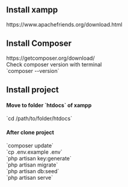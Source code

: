 <h2>Install xampp</h2>
https://www.apachefriends.org/download.html <br>

<h2>Install Composer</h2>
https://getcomposer.org/download/ <br>
Check composer version with terminal <br>
`composer --version`

<h2>Install project</h2>
<h4>Move to folder `htdocs` of xampp</h4>
`cd /path/to/folder/htdocs` <br>

<h4>After clone project </h4>
`composer update` <br>
`cp .env.example .env` <br>
`php artisan key:generate` <br>
`php artisan migrate` <br>
`php artisan db:seed` <br>
`php artisan serve`

